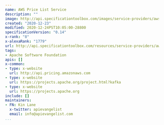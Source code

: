 ```yaml
---
name: AWS Price List Service
description: ""
image: http://api.specificationtoolbox.com/images/service-providers/aws-price-list-service.jpg
created: "2020-12-23"
modified: 2020-12-24PST10:05:00-28800
specificationVersion: "0.14"
x-rank: "8"
x-alexaRank: "1779"
url: http://api.specificationtoolbox.com/resources/service-providers/aws-price-list-service/
tags:
- Apache Software Foundation
apis: []
x-common:
- type: x-website
  url: http://api.pricing.amazonaws.com
- type: x-website
  url: https://projects.apache.org/project.html?kafka
- type: x-website
  url: https://projects.apache.org
include: []
maintainers:
- FN: Kin Lane
  x-twitter: apievangelist
  email: info@apievangelist.com
...
```

